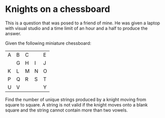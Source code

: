 Knights on a chessboard
=======================

This is a question that was posed to a friend of mine. He was given a laptop with visual studio and
a time limit of an hour and a half to produce the answer.

Given the following miniature chessboard:

<table>
  <tr>
    <td>A</td>
    <td>B</td>
    <td>C</td>
    <td>&nbsp;</td>
    <td>E</td>
  </tr>
  <tr>
    <td>&nbsp;</td>
    <td>G</td>
    <td>H</td>
    <td>I</td>
    <td>J</td>
  </tr>
  <tr>
    <td>K</td>
    <td>L</td>
    <td>M</td>
    <td>N</td>
    <td>O</td>
  </tr>
  <tr>
    <td>P</td>
    <td>Q</td>
    <td>R</td>
    <td>S</td>
    <td>T</td>
  </tr>
  <tr>
    <td>U</td>
    <td>V</td>
    <td>&nbsp;</td>
    <td>&nbsp;</td>
    <td>Y</td>
  </tr>
</table>

Find the number of unique strings produced by a knight moving from square to square. 
A string is not valid if the knight moves onto a blank square and the string cannot 
contain more than two vowels.